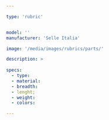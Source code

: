 ```yaml
---

type: 'rubric'


model: ''
manufacturer: 'Selle Italia'

image: '/media/images/rubrics/parts/'

description: >
    
specs: 
  - type: 
  - material:
  - breadth:
  - lenght;
  - weight:
  - colors:

---
```

